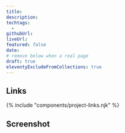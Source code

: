 ```yaml
---
title:
description:
techtags:
  -
githubUrl:
liveUrl:
featured: false
date:
# remove below when a real page
draft: true
eleventyExcludeFromCollections: true
---
```


## Links

{% include "components/project-links.njk" %}

## Screenshot
